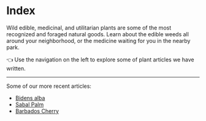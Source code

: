 # Index

Wild edible, medicinal, and utilitarian plants are some of the most recognized and foraged natural goods. Learn about the edible weeds all around your neighborhood, or the medicine waiting for you in the nearby park.

👈 Use the navigation on the left to explore some of plant articles we have written.

---

Some of our more recent articles:

- [Bidens alba](bidens-alba.md)
- [Sabal Palm](sabal-palm.md)
- [Barbados Cherry](barbados-cherry.md)
